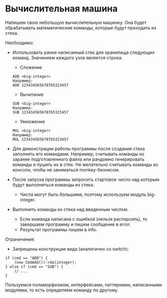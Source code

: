 # Вычислительная машина

Напишем свою небольшую вычислительную машинку. Она будет обрабатывать математические команды, которые будут приходить из стека.

Необходимо:

- Использовать ранее написанный стек для хранилища следующих команд. Значением каждого узла является строка.
  - Сложение

  ```text
  ADD <big-integer>
  Например:
  ADD 123434565678765323457
  ```
  
  - Вычитание

  ```text
  SUB <big-integer>
  Например:
  SUB 123434565678765323457

  ```
  
  - Умножение
  
  ```text
  MUL <big-integer>
  Например:
  MUL 123434565678765323457
  ```

- Для демонстрации работы программы после создания стека заполнить его командами. Например, считывать команды из заранее подготовленного файла или рандомно генерировать команды и пушить их в стек. Не желательно считывать команды из консоли, чтобы не заниматься monkey-бизнесом.

- После запуска программы запросить стартовое число над которым будут выполняться команды из стека.
  - Числа могут быть большими, поэтому используем модуль big-integer.
- Выполнить команды из стека над введенным числом.
  - Если команда написана с ошибкой (нельзя распарсить), то завершаем программу и пишем сообщение в error.
  - Результат программы пишем в info.

Ограничения:

- Запрещены конструкции вида (аналогично со switch):

```text
if (cmd == "ADD") {
    (new CmdAdd())->do(integer);
} else if (cmd == "SUB") {
    // ...
}
```

Пользуемся полиморфизмом, интерфейсами, паттернами, написанными модулями, то есть определяем команду по другому.
